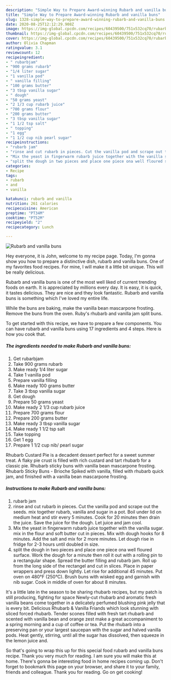 ```yaml
---
description: "Simple Way to Prepare Award-winning Rubarb and vanilla buns"
title: "Simple Way to Prepare Award-winning Rubarb and vanilla buns"
slug: 1328-simple-way-to-prepare-award-winning-rubarb-and-vanilla-buns
date: 2020-08-25T12:12:29.908Z
image: https://img-global.cpcdn.com/recipes/60439500/751x532cq70/rubarb-and-vanilla-buns-recipe-main-photo.jpg
thumbnail: https://img-global.cpcdn.com/recipes/60439500/751x532cq70/rubarb-and-vanilla-buns-recipe-main-photo.jpg
cover: https://img-global.cpcdn.com/recipes/60439500/751x532cq70/rubarb-and-vanilla-buns-recipe-main-photo.jpg
author: Olivia Chapman
ratingvalue: 3.1
reviewcount: 12
recipeingredient:
- " rubarbjam"
- "900 grams rubarb"
- "1/4 liter sugar"
- "1 vanilla pod"
- " vanilla filling"
- "100 grams butter"
- "3 tbsp vanilla sugar"
- " dough"
- "50 grams yeast"
- "2 1/3 cup rubarb juice"
- "700 grams flour"
- "200 grams butter"
- "3 tbsp vanilla sugar"
- "1 1/2 tsp salt"
- " topping"
- "1 egg"
- "1 1/2 cup nib pearl sugar"
recipeinstructions:
- "rubarb jam"
- "rinse and cut rubarb in pieces. Cut the vanilla pod and scrape out the seeds. mix together rubarb, vanilla and sugar in a pot. Boil under lid on medium heat and stir every 5 minutes. Cook for 20 minutes then drain the juice. Save the juice for the dough. Let juice and jam cool."
- "Mix the yeast in fingerwarm rubarb juice together with the vanilla sugar. mix in the flour and soft butter cut in pieces. Mix with dough hooks for 8 minutes. Add the salt and mix for 2 more minutes. Let dough rise in fridge for 2-3 hours until doubled in size."
- "split the dough in two pieces and place one piece ona well floured surface. Work the dough for a minute then roll it out with a rolling pin to a rectangular shape. Spread the butter filling and rubarb jam. Roll up from the long side of the rectangel and cut in slices. Place in paper wrappers and press down lightly. Let rise for additional 45 minutes. Put oven on 480°F (250°C). Brush buns with wisked egg and garnish with nib sugar. Cook in middle of oven for about 8 minutes."
categories:
- Recipe
tags:
- rubarb
- and
- vanilla

katakunci: rubarb and vanilla 
nutrition: 261 calories
recipecuisine: American
preptime: "PT34M"
cooktime: "PT52M"
recipeyield: "2"
recipecategory: Lunch

---
```



![Rubarb and vanilla buns](https://img-global.cpcdn.com/recipes/60439500/751x532cq70/rubarb-and-vanilla-buns-recipe-main-photo.jpg)

Hey everyone, it is John, welcome to my recipe page. Today, I'm gonna show you how to prepare a distinctive dish, rubarb and vanilla buns. One of my favorites food recipes. For mine, I will make it a little bit unique. This will be really delicious.

Rubarb and vanilla buns is one of the most well liked of current trending foods on earth. It is appreciated by millions every day. It is easy, it is quick, it tastes delicious. They are nice and they look fantastic. Rubarb and vanilla buns is something which I've loved my entire life.

While the buns are baking, make the vanilla bean mascarpone frosting. Remove the buns from the oven. Ruby&#39;s rhubarb and vanilla jam split buns.


To get started with this recipe, we have to prepare a few components. You can have rubarb and vanilla buns using 17 ingredients and 4 steps. Here is how you cook that.

<!--inarticleads1-->

##### The ingredients needed to make Rubarb and vanilla buns:

1. Get  rubarbjam
1. Take 900 grams rubarb
1. Make ready 1/4 liter sugar
1. Take 1 vanilla pod
1. Prepare  vanilla filling
1. Make ready 100 grams butter
1. Take 3 tbsp vanilla sugar
1. Get  dough
1. Prepare 50 grams yeast
1. Make ready 2 1/3 cup rubarb juice
1. Prepare 700 grams flour
1. Prepare 200 grams butter
1. Make ready 3 tbsp vanilla sugar
1. Make ready 1 1/2 tsp salt
1. Take  topping
1. Get 1 egg
1. Prepare 1 1/2 cup nib/ pearl sugar


Rhubarb Custard Pie is a decadent dessert perfect for a sweet summer treat. A flaky pie crust is filled with rich custard and tart rhubarb for a classic pie. Rhubarb sticky buns with vanilla bean mascarpone frosting. Rhubarb Sticky Buns - Brioche Spiked with vanilla, filled with rhubarb quick jam, and finished with a vanilla bean mascarpone frosting. 

<!--inarticleads2-->

##### Instructions to make Rubarb and vanilla buns:

1. rubarb jam
1. rinse and cut rubarb in pieces. Cut the vanilla pod and scrape out the seeds. mix together rubarb, vanilla and sugar in a pot. Boil under lid on medium heat and stir every 5 minutes. Cook for 20 minutes then drain the juice. Save the juice for the dough. Let juice and jam cool.
1. Mix the yeast in fingerwarm rubarb juice together with the vanilla sugar. mix in the flour and soft butter cut in pieces. Mix with dough hooks for 8 minutes. Add the salt and mix for 2 more minutes. Let dough rise in fridge for 2-3 hours until doubled in size.
1. split the dough in two pieces and place one piece ona well floured surface. Work the dough for a minute then roll it out with a rolling pin to a rectangular shape. Spread the butter filling and rubarb jam. Roll up from the long side of the rectangel and cut in slices. Place in paper wrappers and press down lightly. Let rise for additional 45 minutes. Put oven on 480°F (250°C). Brush buns with wisked egg and garnish with nib sugar. Cook in middle of oven for about 8 minutes.


It&#39;s a little late in the season to be sharing rhubarb recipes, but my patch is still producing, fighting for space Newly-cut rhubarb and aromatic fresh vanilla beans come together in a delicately perfumed blushing pink jelly that is every bit. Delicious Rhubarb &amp; Vanilla Friands which look stunning with sliced forced rhubarb. Tender scones filled with fresh tart rhubarb and scented with vanilla bean and orange zest make a great accompaniment to a spring morning and a cup of coffee or tea. Put the rhubarb into a preserving pan or your largest saucepan with the sugar and halved vanilla pods. Heat gently, stirring, until all the sugar has dissolved, then squeeze in the lemon juice and. 

So that's going to wrap this up for this special food rubarb and vanilla buns recipe. Thank you very much for reading. I am sure you will make this at home. There's gonna be interesting food in home recipes coming up. Don't forget to bookmark this page on your browser, and share it to your family, friends and colleague. Thank you for reading. Go on get cooking!

